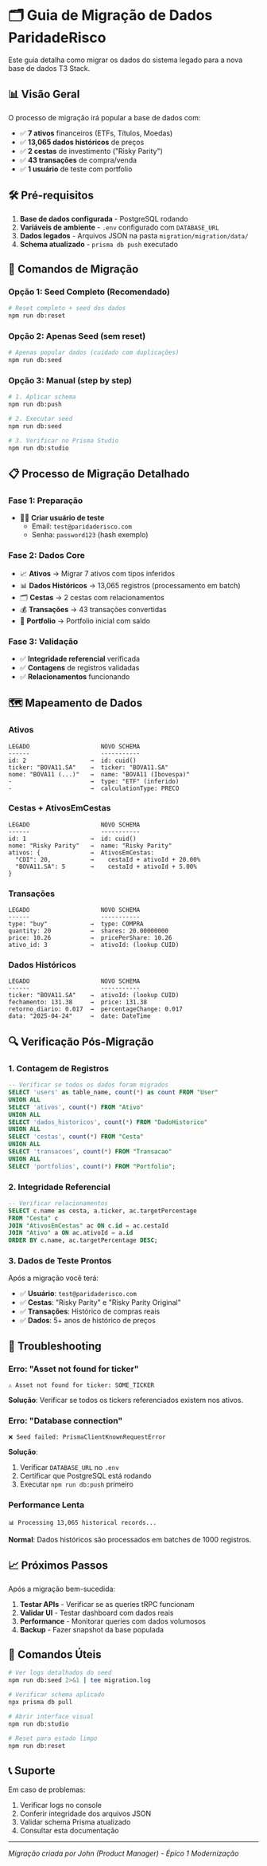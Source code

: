 # 🗂️ Guia de Migração de Dados ParidadeRisco

Este guia detalha como migrar os dados do sistema legado para a nova base de dados T3 Stack.

## 📊 Visão Geral

O processo de migração irá popular a base de dados com:
- ✅ **7 ativos** financeiros (ETFs, Títulos, Moedas)
- ✅ **13,065 dados históricos** de preços
- ✅ **2 cestas** de investimento ("Risky Parity")
- ✅ **43 transações** de compra/venda
- ✅ **1 usuário** de teste com portfolio

## 🛠️ Pré-requisitos

1. **Base de dados configurada** - PostgreSQL rodando
2. **Variáveis de ambiente** - `.env` configurado com `DATABASE_URL`
3. **Dados legados** - Arquivos JSON na pasta `migration/migration/data/`
4. **Schema atualizado** - `prisma db push` executado

## 🚀 Comandos de Migração

### Opção 1: Seed Completo (Recomendado)
```bash
# Reset completo + seed dos dados
npm run db:reset
```

### Opção 2: Apenas Seed (sem reset)
```bash
# Apenas popular dados (cuidado com duplicações)
npm run db:seed
```

### Opção 3: Manual (step by step)
```bash
# 1. Aplicar schema
npm run db:push

# 2. Executar seed
npm run db:seed

# 3. Verificar no Prisma Studio
npm run db:studio
```

## 📋 Processo de Migração Detalhado

### Fase 1: Preparação
- 🧑‍💼 **Criar usuário de teste**
  - Email: `test@paridaderisco.com`
  - Senha: `password123` (hash exemplo)

### Fase 2: Dados Core
- 📈 **Ativos** → Migrar 7 ativos com tipos inferidos
- 📊 **Dados Históricos** → 13,065 registros (processamento em batch)
- 🗂️ **Cestas** → 2 cestas com relacionamentos
- 💰 **Transações** → 43 transações convertidas
- 💼 **Portfolio** → Portfolio inicial com saldo

### Fase 3: Validação
- ✅ **Integridade referencial** verificada
- ✅ **Contagens** de registros validadas
- ✅ **Relacionamentos** funcionando

## 🗺️ Mapeamento de Dados

### Ativos
```
LEGADO                    NOVO SCHEMA
------                    -----------
id: 2                  →  id: cuid()
ticker: "BOVA11.SA"    →  ticker: "BOVA11.SA"
nome: "BOVA11 (...)"   →  name: "BOVA11 (Ibovespa)"
-                      →  type: "ETF" (inferido)
-                      →  calculationType: PRECO
```

### Cestas + AtivosEmCestas
```
LEGADO                    NOVO SCHEMA
------                    -----------
id: 1                  →  id: cuid()
nome: "Risky Parity"   →  name: "Risky Parity"
ativos: {              →  AtivosEmCestas:
  "CDI": 20,           →    cestaId + ativoId + 20.00%
  "BOVA11.SA": 5       →    cestaId + ativoId + 5.00%
}
```

### Transações
```
LEGADO                    NOVO SCHEMA
------                    -----------
type: "buy"            →  type: COMPRA
quantity: 20           →  shares: 20.00000000
price: 10.26           →  pricePerShare: 10.26
ativo_id: 3            →  ativoId: (lookup CUID)
```

### Dados Históricos
```
LEGADO                    NOVO SCHEMA
------                    -----------
ticker: "BOVA11.SA"    →  ativoId: (lookup CUID)
fechamento: 131.38     →  price: 131.38
retorno_diario: 0.017  →  percentageChange: 0.017
data: "2025-04-24"     →  date: DateTime
```

## 🔍 Verificação Pós-Migração

### 1. Contagem de Registros
```sql
-- Verificar se todos os dados foram migrados
SELECT 'users' as table_name, count(*) as count FROM "User"
UNION ALL
SELECT 'ativos', count(*) FROM "Ativo"
UNION ALL
SELECT 'dados_historicos', count(*) FROM "DadoHistorico"
UNION ALL
SELECT 'cestas', count(*) FROM "Cesta"
UNION ALL
SELECT 'transacoes', count(*) FROM "Transacao"
UNION ALL
SELECT 'portfolios', count(*) FROM "Portfolio";
```

### 2. Integridade Referencial
```sql
-- Verificar relacionamentos
SELECT c.name as cesta, a.ticker, ac.targetPercentage
FROM "Cesta" c
JOIN "AtivosEmCestas" ac ON c.id = ac.cestaId
JOIN "Ativo" a ON ac.ativoId = a.id
ORDER BY c.name, ac.targetPercentage DESC;
```

### 3. Dados de Teste Prontos
Após a migração você terá:
- ✅ **Usuário**: `test@paridaderisco.com`
- ✅ **Cestas**: "Risky Parity" e "Risky Parity Original"
- ✅ **Transações**: Histórico de compras reais
- ✅ **Dados**: 5+ anos de histórico de preços

## 🚨 Troubleshooting

### Erro: "Asset not found for ticker"
```
⚠️ Asset not found for ticker: SOME_TICKER
```
**Solução**: Verificar se todos os tickers referenciados existem nos ativos.

### Erro: "Database connection"
```
❌ Seed failed: PrismaClientKnownRequestError
```
**Solução**: 
1. Verificar `DATABASE_URL` no `.env`
2. Certificar que PostgreSQL está rodando
3. Executar `npm run db:push` primeiro

### Performance Lenta
```
📊 Processing 13,065 historical records...
```
**Normal**: Dados históricos são processados em batches de 1000 registros.

## 📈 Próximos Passos

Após a migração bem-sucedida:

1. **Testar APIs** - Verificar se as queries tRPC funcionam
2. **Validar UI** - Testar dashboard com dados reais
3. **Performance** - Monitorar queries com dados volumosos
4. **Backup** - Fazer snapshot da base populada

## 🎯 Comandos Úteis

```bash
# Ver logs detalhados do seed
npm run db:seed 2>&1 | tee migration.log

# Verificar schema aplicado
npx prisma db pull

# Abrir interface visual
npm run db:studio

# Reset para estado limpo
npm run db:reset
```

## 📞 Suporte

Em caso de problemas:
1. Verificar logs no console
2. Conferir integridade dos arquivos JSON
3. Validar schema Prisma atualizado
4. Consultar esta documentação

---
*Migração criada por John (Product Manager) - Épico 1 Modernização*